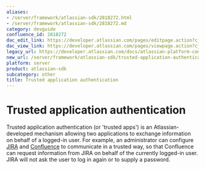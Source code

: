 ```yaml
---
aliases:
- /server/framework/atlassian-sdk/2818272.html
- /server/framework/atlassian-sdk/2818272.md
category: devguide
confluence_id: 2818272
dac_edit_link: https://developer.atlassian.com/pages/editpage.action?cjm=wozere&pageId=2818272
dac_view_link: https://developer.atlassian.com/pages/viewpage.action?cjm=wozere&pageId=2818272
legacy_url: https://developer.atlassian.com/docs/atlassian-platform-common-components/plugin-framework/plugin-framework-glossary/trusted-application-authentication-glossary-entry
new_url: /server/framework/atlassian-sdk/trusted-application-authentication
platform: server
product: atlassian-sdk
subcategory: other
title: Trusted application authentication
---
```

# Trusted application authentication

Trusted application authentication (or 'trusted apps') is an Atlassian-developed mechanism allowing two applications to exchange information on behalf of a logged-in user. For example, an administrator can configure <a href="http://www.atlassian.com/software/jira" class="external-link">JIRA</a> and <a href="http://www.atlassian.com/software/confluence" class="external-link">Confluence</a> to communicate in a trusted way, so that Confluence can request information from JIRA on behalf of the currently logged-in user. JIRA will not ask the user to log in again or to supply a password.

































































































































































































































































